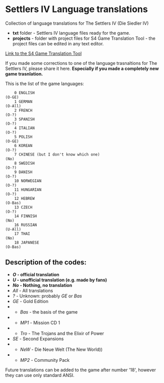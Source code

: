 # Settlers IV Language translations
Collection of language translations for The Settlers IV (Die Siedler IV)

- **txt** folder - Settlers IV language files ready for the game.
- **projects** - folder with project files for S4 Game Translation Tool - the project files can be edited in any text editor.

[Link to the S4 Game Translation Tool](https://pawex3.blogspot.com/2019/01/the-settlers-iv-game-translation-tool.html)

If you made some corrections to one of the language trasnaltions for The Settlers IV, please share it here. **Especially if you made a completely new game trasnlation.**

This is the list of the game languages:

        0 ENGLISH                                                        (O-GE)
        1 GERMAN                                                         (O-All)
        2 FRENCH                                                         (O-?)
        3 SPANISH                                                        (O-?)
        4 ITALIAN                                                        (O-?)
        5 POLISH                                                         (O-GE)
        6 KOREAN                                                         (O-?)
        7 CHINESE (but I don't know which one)                           (No)
        8 SWEDISH                                                        (O-?)
        9 DANISH                                                         (O-?)
        10 NORWEGIAN                                                     (O-?)
        11 HUNGARIAN                                                     (O-?)
        12 HEBREW                                                        (O-Bas)
        13 CZECH                                                         (O-?)
        14 FINNISH                                                       (No)
        16 RUSSIAN                                                       (U-All)
        17 THAI                                                          (No)
        18 JAPANESE                                                      (O-Bas)
        
        
        
## Description of the codes:
- ***O* - official translation**
- ***U* - unofficial translation (e.g. made by fans)**
- ***No* - Nothing, no translation**
- *All* - All translations
- *?* - Unknown: probably *GE* or *Bas*
- *GE* - Gold Edition
- - *Bas* - the basis of the game
- - *MP1* - Mission CD 1
- - *Tro* - The Trojans and the Elixir of Power
- *SE* - Second Expansions
- - *NeW* -  Die Neue Welt (The New World))
- - *MP2* - Community Pack


Future translations can be added to the game after number '18', however they can use only standard ANSI.

